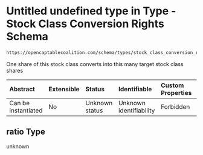 # Untitled undefined type in Type - Stock Class Conversion Rights Schema

```txt
https://opencaptablecoalition.com/schema/types/stock_class_conversion_rights#/properties/ratio
```

One share of this stock class converts into this many target stock class shares

| Abstract            | Extensible | Status         | Identifiable            | Custom Properties | Additional Properties | Access Restrictions | Defined In                                                                                                                  |
| :------------------ | :--------- | :------------- | :---------------------- | :---------------- | :-------------------- | :------------------ | :-------------------------------------------------------------------------------------------------------------------------- |
| Can be instantiated | No         | Unknown status | Unknown identifiability | Forbidden         | Allowed               | none                | [StockClassConversionRights.schema.json*](../../schema/types/StockClassConversionRights.schema.json "open original schema") |

## ratio Type

unknown
